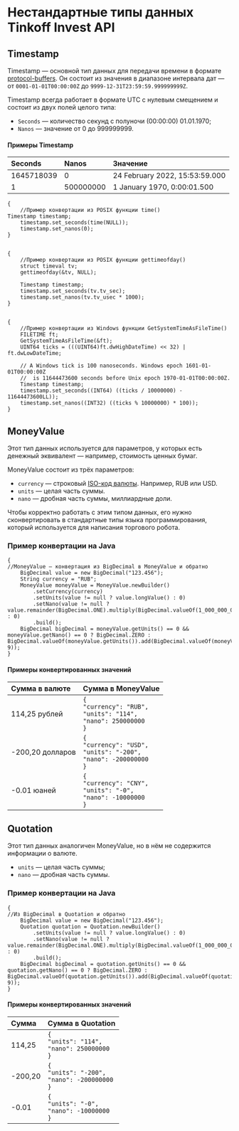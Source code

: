 # Нестандартные типы данных Tinkoff Invest API

## Timestamp 

Timestamp — основной тип данных для передачи времени в формате [protoсol-buffers](https://developers.google.com/protocol-buffers/docs/reference/google.protobuf#timestamp). Он состоит из значения в диапазоне интервала дат — от `0001-01-01T00:00:00Z` до `9999-12-31T23:59:59.999999999Z`.

<p>Timestamp всегда работает в формате UTC с нулевым смещением и состоит из двух полей целого типа:</p>
<ul>
<li><code>Seconds</code> — количество секунд с полуночи (00:00:00) 01.01.1970;</li>
<li><code>Nanos</code> — значение от 0 до 999999999.</li>
</ul>


#### Примеры Timestamp

|Seconds|Nanos|Значение|
|:-------|:----------------|:------------------|
|1645718039|0|24 February 2022, 15:53:59.000|
|1|500000000|1 January 1970, 0:00:01.500|
 

    {
        //Пример конвертации из POSIX функции time()
    Timestamp timestamp;
        timestamp.set_seconds(time(NULL));
        timestamp.set_nanos(0);
    }


    {
        //Пример конвертации из POSIX функции gettimeofday()
        struct timeval tv;
        gettimeofday(&tv, NULL);

        Timestamp timestamp;
        timestamp.set_seconds(tv.tv_sec);
        timestamp.set_nanos(tv.tv_usec * 1000);
    }


    {
        //Пример конвертации из Windows функции GetSystemTimeAsFileTime()
        FILETIME ft;
        GetSystemTimeAsFileTime(&ft);
        UINT64 ticks = (((UINT64)ft.dwHighDateTime) << 32) | ft.dwLowDateTime;

        // A Windows tick is 100 nanoseconds. Windows epoch 1601-01-01T00:00:00Z
        //  is 11644473600 seconds before Unix epoch 1970-01-01T00:00:00Z.
        Timestamp timestamp;
        timestamp.set_seconds((INT64) ((ticks / 10000000) - 11644473600LL));
        timestamp.set_nanos((INT32) ((ticks % 10000000) * 100));
    }


## MoneyValue

Этот тип данных используется для параметров, у которых есть денежный эквивалент — например, стоимость ценных бумаг.

MoneyValue состоит из трёх параметров: 

* `currency` — строковый [ISO-код валюты](https://ru.wikipedia.org/wiki/ISO_4217). Например, RUB или USD.
* `units` — целая часть суммы. 
* `nano` — дробная часть суммы, миллиардные доли. 

Чтобы корректно работать с этим типом данных, его нужно сконвертировать в стандартные типы языка программирования,
который используется для написания торгового робота.

### Пример конвертации на Java

    {
    //MoneyValue — конвертация из BigDecimal в MoneyValue и обратно
        BigDecimal value = new BigDecimal("123.456");
        String currency = "RUB";
        MoneyValue moneyValue = MoneyValue.newBuilder() 
            .setCurrency(currency)
            .setUnits(value != null ? value.longValue() : 0)
            .setNano(value != null ? value.remainder(BigDecimal.ONE).multiply(BigDecimal.valueOf(1_000_000_000)).intValue() : 0)
            .build();
        BigDecimal bigDecimal = moneyValue.getUnits() == 0 && moneyValue.getNano() == 0 ? BigDecimal.ZERO : BigDecimal.valueOf(moneyValue.getUnits()).add(BigDecimal.valueOf(moneyValue.getNano(), 9));
    }

#### Примеры конвертированных значений 

|Сумма в валюте|Сумма в MoneyValue|
|:---------------|:-----------------|
| 114,25 рублей  |`{`</br>`"currency": "RUB",`</br>`"units": "114",`</br>`"nano": 250000000`</br>`}`|
|-200,20 долларов|`{`</br>`"currency": "USD",`</br>`"units": "-200",`</br>`"nano": -200000000`</br>`}`|
|-0.01 юаней     |`{`</br>`"currency": "CNY",`</br>`"units": "-0",`</br>`"nano": -10000000`</br>`}`|

## Quotation

Этот тип данных аналогичен MoneyValue, но в нём не содержится информации о валюте.

* `units` — целая часть суммы;
* `nano` — дробная часть суммы. 

### Пример конвертации на Java

    {
    //Из BigDecimal в Quotation и обратно
        BigDecimal value = new BigDecimal("123.456");
        Quotation quotation = Quotation.newBuilder()
            .setUnits(value != null ? value.longValue() : 0)
            .setNano(value != null ? value.remainder(BigDecimal.ONE).multiply(BigDecimal.valueOf(1_000_000_000)).intValue() : 0)
            .build();
        BigDecimal bigDecimal = quotation.getUnits() == 0 && quotation.getNano() == 0 ? BigDecimal.ZERO : BigDecimal.valueOf(quotation.getUnits()).add(BigDecimal.valueOf(quotation.getNano(), 9));
    }

#### Примеры конвертированных значений

|Сумма   |Сумма в Quotation|
|:-------|:----------------|
| 114,25 |`{`</br>`"units": "114",`</br>`"nano": 250000000`</br>`}`|
|-200,20 |`{`</br>`"units": "-200",`</br>`"nano": -200000000`</br>`}`|
|-0.01   |`{`</br>`"units": "-0",`</br>`"nano": -10000000`</br>`}`|
